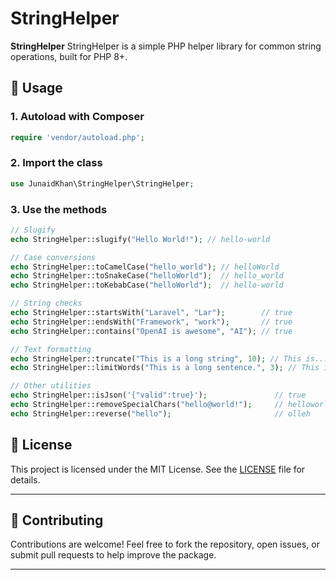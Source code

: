 # StringHelper

**StringHelper** StringHelper is a simple PHP helper library for common string operations, built for PHP 8+.

## 🚀 Usage

### 1. Autoload with Composer

```php
require 'vendor/autoload.php';
```

### 2. Import the class

```php
use JunaidKhan\StringHelper\StringHelper;
```

### 3. Use the methods

```php
// Slugify
echo StringHelper::slugify("Hello World!"); // hello-world

// Case conversions
echo StringHelper::toCamelCase("hello_world"); // helloWorld
echo StringHelper::toSnakeCase("helloWorld");  // hello_world
echo StringHelper::toKebabCase("helloWorld");  // hello-world

// String checks
echo StringHelper::startsWith("Laravel", "Lar");        // true
echo StringHelper::endsWith("Framework", "work");       // true
echo StringHelper::contains("OpenAI is awesome", "AI"); // true

// Text formatting
echo StringHelper::truncate("This is a long string", 10); // This is...
echo StringHelper::limitWords("This is a long sentence.", 3); // This is a...

// Other utilities
echo StringHelper::isJson('{"valid":true}');               // true
echo StringHelper::removeSpecialChars("hello@world!");     // helloworld
echo StringHelper::reverse("hello");                       // olleh
```

## 📄 License

This project is licensed under the MIT License. See the [LICENSE](LICENSE) file for details.

---

## 🙌 Contributing

Contributions are welcome! Feel free to fork the repository, open issues, or submit pull requests to help improve the package.

---
